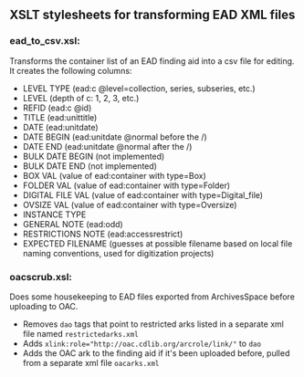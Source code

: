 ## XSLT stylesheets for transforming EAD XML files

### ead_to_csv.xsl:
Transforms the container list of an EAD finding aid into a csv file for
editing. It creates the following columns:

* LEVEL TYPE (ead:c @level=collection, series, subseries, etc.)
* LEVEL (depth of c: 1, 2, 3, etc.)
* REFID (ead:c @id)
* TITLE (ead:unittitle)
* DATE (ead:unitdate)
* DATE BEGIN (ead:unitdate @normal before the /)
* DATE END (ead:unitdate @normal after the /)
* BULK DATE BEGIN (not implemented)
* BULK DATE END (not implemented)
* BOX VAL (value of ead:container with type=Box)
* FOLDER VAL (value of ead:container with type=Folder)
* DIGITAL FILE VAL (value of ead:container with type=Digital_file)
* OVSIZE VAL (value of ead:container with type=Oversize)
* INSTANCE TYPE
* GENERAL NOTE (ead:odd)
* RESTRICTIONS NOTE (ead:accessrestrict)
* EXPECTED FILENAME (guesses at possible filename based on local file naming conventions, used for digitization projects)

### oacscrub.xsl:
Does some housekeeping to EAD files exported from ArchivesSpace before uploading to OAC.
* Removes `dao` tags that point to restricted arks listed in a separate xml file named `restrictedarks.xml`
* Adds `xlink:role="http://oac.cdlib.org/arcrole/link/"` to `dao`
* Adds the OAC ark to the finding aid if it's been uploaded before, pulled from a separate xml file `oacarks.xml`

